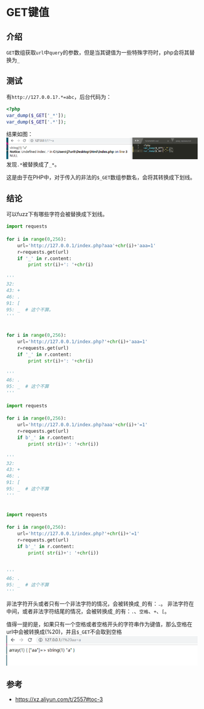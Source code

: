 # GET键值

## 介绍

`GET`数组获取`url`中`query`的参数，但是当其键值为一些特殊字符时，php会将其替换为`_`

## 测试

有`http://127.0.0.1?.*=abc`，后台代码为：
```php
<?php
var_dump($_GET['_*']);
var_dump($_GET['.*']);
```
结果如图：
![](../images/19-7-9_PHP_url非法键值替换问题.png)
发现`.*`被替换成了`_*`。

这是由于在PHP中，对于传入的非法的`$_GET`数组参数名，会将其转换成下划线。

## 结论

可以fuzz下有哪些字符会被替换成下划线。

```python
import requests

for i in range(0,256):
	url='http://127.0.0.1/index.php?aaa'+chr(i)+'aaa=1'
	r=requests.get(url)
	if '_' in r.content:
		print str(i)+': '+chr(i)

'''
32:  
43: +
46: .
91: [
95: _  # 这个不算。
'''


for i in range(0,256):
	url='http://127.0.0.1/index.php?'+chr(i)+'aaa=1'
	r=requests.get(url)
	if '_' in r.content:
		print str(i)+': '+chr(i)

'''
46: .
95: _  # 这个不算
'''

import requests

for i in range(0,256):
	url='http://127.0.0.1/index.php?aaa'+chr(i)+'=1'
	r=requests.get(url)
	if b'_' in r.content:
		print( str(i)+': '+chr(i))

'''
32:  
43: +
46: .
91: [
95: _  # 这个不算
'''


import requests

for i in range(0,256):
	url='http://127.0.0.1/index.php?'+chr(i)+'=1'
	r=requests.get(url)
	if b'_' in r.content:
		print( str(i)+': '+chr(i))


'''
46: .
95: _  # 这个不算
'''
```

非法字符开头或者只有一个非法字符的情况，会被转换成`_`的有：`.`。
非法字符在中间，或者非法字符结尾的情况，会被转换成`_`的有：`.`、`空格`、`+`、`[`。

值得一提的是，如果只有一个空格或者空格开头的字符串作为键值，那么空格在url中会被转换成(%20)，并且`$_GET`不会取到空格
![](../images/19-7-9_PHP_url非法键值替换问题2.png)

## 参考

- https://xz.aliyun.com/t/2557#toc-3